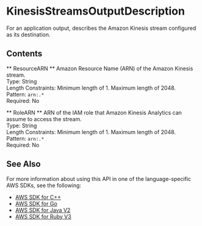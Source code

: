 # KinesisStreamsOutputDescription<a name="API_KinesisStreamsOutputDescription"></a>

 For an application output, describes the Amazon Kinesis stream configured as its destination\. 

## Contents<a name="API_KinesisStreamsOutputDescription_Contents"></a>

 ** ResourceARN **   <a name="analytics-Type-KinesisStreamsOutputDescription-ResourceARN"></a>
Amazon Resource Name \(ARN\) of the Amazon Kinesis stream\.  
Type: String  
Length Constraints: Minimum length of 1\. Maximum length of 2048\.  
Pattern: `arn:.*`   
Required: No

 ** RoleARN **   <a name="analytics-Type-KinesisStreamsOutputDescription-RoleARN"></a>
ARN of the IAM role that Amazon Kinesis Analytics can assume to access the stream\.  
Type: String  
Length Constraints: Minimum length of 1\. Maximum length of 2048\.  
Pattern: `arn:.*`   
Required: No

## See Also<a name="API_KinesisStreamsOutputDescription_SeeAlso"></a>

For more information about using this API in one of the language\-specific AWS SDKs, see the following:
+  [AWS SDK for C\+\+](https://docs.aws.amazon.com/goto/SdkForCpp/kinesisanalytics-2015-08-14/KinesisStreamsOutputDescription) 
+  [AWS SDK for Go](https://docs.aws.amazon.com/goto/SdkForGoV1/kinesisanalytics-2015-08-14/KinesisStreamsOutputDescription) 
+  [AWS SDK for Java V2](https://docs.aws.amazon.com/goto/SdkForJavaV2/kinesisanalytics-2015-08-14/KinesisStreamsOutputDescription) 
+  [AWS SDK for Ruby V3](https://docs.aws.amazon.com/goto/SdkForRubyV3/kinesisanalytics-2015-08-14/KinesisStreamsOutputDescription) 